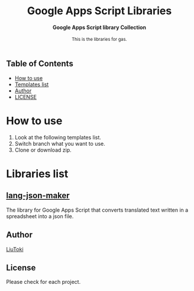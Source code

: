 <h1 align="center">Google Apps Script Libraries</h1>

<div align="center">
    <strong>Google Apps Script library Collection</strong>
</div>

<br/>

<div align="center">
    <sub>
        This is the libraries for gas.
    </sub>
</div>

<br/>

## Table of Contents
- [How to use](#how-to-use)
- [Templates list](#templates-list)
- [Author](#author)
- [LICENSE](#license)

# How to use
1. Look at the following templates list.
1. Switch branch what you want to use.
1. Clone or download zip.

# Libraries list
## [lang-json-maker]()
The library for Google Apps Script that converts translated text written in a spreadsheet into a json file.

## Author
[LiuToki](https://github.com/LiuToki)

## License
Please check for each project.
